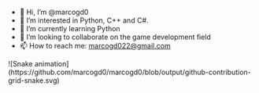 - 👋 Hi, I’m @marcogd0
- 👀 I’m interested in Python, C++ and C#.
- 🌱 I’m currently learning Python
- 💞️ I’m looking to collaborate on the game development field
- 📫 How to reach me: marcogd022@gmail.com

<!---
marcogd0/marcogd0 is a ✨ special ✨ repository because its `README.md` (this file) appears on your GitHub profile.
You can click the Preview link to take a look at your changes.
--->

<div>
  ![Snake animation](https://github.com/marcogd0/marcogd0/blob/output/github-contribution-grid-snake.svg)
</div>
  
